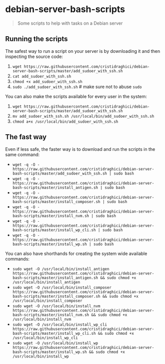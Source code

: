 # debian-server-bash-scripts

> Some scripts to help with tasks on a Debian server

## Running the scripts

The safest way to run a script on your server is by downloading it and then inspecting the source code:

1. `wget https://raw.githubusercontent.com/cristidraghici/debian-server-bash-scripts/master/add_sudoer_with_ssh.sh`
2. `cat add_sudoer_with_ssh.sh`
3. `chmod +x add_sudoer_with_ssh.sh`
4. `sudo ./add_sudoer_with_ssh.sh` # make sure not to abuse `sudo`

You can also make the scripts available for every user in the system:

1. `wget https://raw.githubusercontent.com/cristidraghici/debian-server-bash-scripts/master/add_sudoer_with_ssh.sh`
2. `mv add_sudoer_with_ssh.sh /usr/local/bin/add_sudoer_with_ssh.sh`
3. `chmod a+x /usr/local/bin/add_sudoer_with_ssh.sh`

## The fast way

Even if less safe, the faster way is to download and run the scripts in the same command:

- `wget -q -O - https://raw.githubusercontent.com/cristidraghici/debian-server-bash-scripts/master/add_sudoer_with_ssh.sh | sudo bash`
- `wget -q -O - https://raw.githubusercontent.com/cristidraghici/debian-server-bash-scripts/master/install_antigen.sh | sudo bash`
- `wget -q -O - https://raw.githubusercontent.com/cristidraghici/debian-server-bash-scripts/master/install_composer.sh | sudo bash`
- `wget -q -O - https://raw.githubusercontent.com/cristidraghici/debian-server-bash-scripts/master/install_nvm.sh | sudo bash`
- `wget -q -O - https://raw.githubusercontent.com/cristidraghici/debian-server-bash-scripts/master/install_wp_cli.sh | sudo bash`
- `wget -q -O - https://raw.githubusercontent.com/cristidraghici/debian-server-bash-scripts/master/install_wp.sh | sudo bash`

You can also have shorthands for creating the system wide available commands:

- `sudo wget -O /usr/local/bin/install_antigen https://raw.githubusercontent.com/cristidraghici/debian-server-bash-scripts/master/install_antigen.sh && sudo chmod +x /usr/local/bin/install_antigen`
- `sudo wget -O /usr/local/bin/install_composer https://raw.githubusercontent.com/cristidraghici/debian-server-bash-scripts/master/install_composer.sh && sudo chmod +x /usr/local/bin/install_composer`
- `sudo wget -O /usr/local/bin/install_nvm https://raw.githubusercontent.com/cristidraghici/debian-server-bash-scripts/master/install_nvm.sh && sudo chmod +x /usr/local/bin/install_nvm`
- `sudo wget -O /usr/local/bin/install_wp_cli https://raw.githubusercontent.com/cristidraghici/debian-server-bash-scripts/master/install_wp_cli.sh && sudo chmod +x /usr/local/bin/install_wp_cli`
- `sudo wget -O /usr/local/bin/install_wp https://raw.githubusercontent.com/cristidraghici/debian-server-bash-scripts/master/install_wp.sh && sudo chmod +x /usr/local/bin/install_wp`
